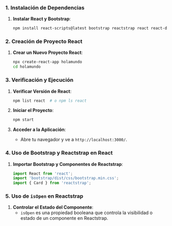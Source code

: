 

### 1. Instalación de Dependencias

1. **Instalar React y Bootstrap**:
    ```sh
    npm install react-scripts@latest bootstrap reactstrap react react-dom --save
    ```

### 2. Creación de Proyecto React

1. **Crear un Nuevo Proyecto React**:
    ```sh
    npx create-react-app holamundo
    cd holamundo
    ```

### 3. Verificación y Ejecución

1. **Verificar Versión de React**:
    ```sh
    npm list react  # o npm ls react
    ```

2. **Iniciar el Proyecto**:
    ```sh
    npm start
    ```

3. **Acceder a la Aplicación**:
    - Abre tu navegador y ve a `http://localhost:3000/`.

### 4. Uso de Bootstrap y Reactstrap en React

1. **Importar Bootstrap y Componentes de Reactstrap**:
    ```javascript
    import React from 'react';
    import 'bootstrap/dist/css/bootstrap.min.css';
    import { Card } from 'reactstrap';
    ```

### 5. Uso de `isOpen` en Reactstrap

1. **Controlar el Estado del Componente**:
    - `isOpen` es una propiedad booleana que controla la visibilidad o estado de un componente en Reactstrap.


